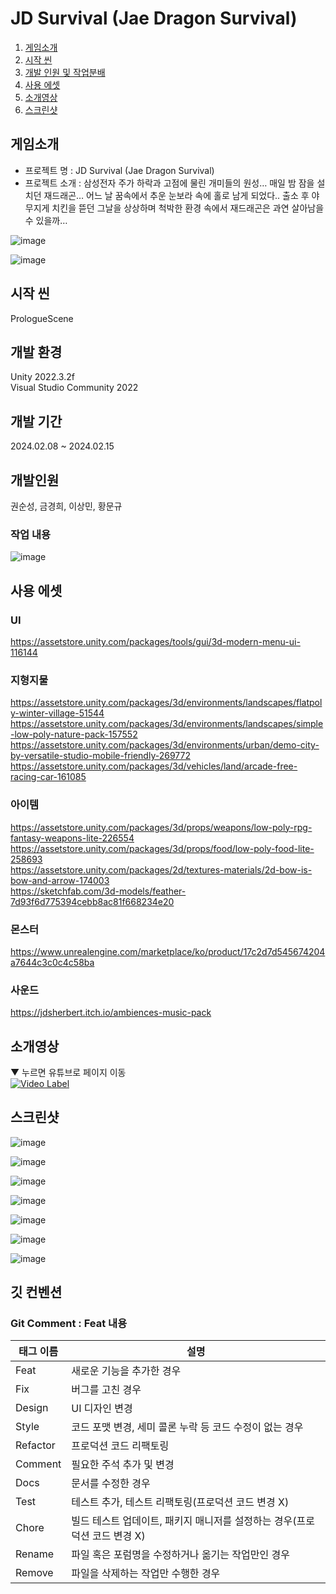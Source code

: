 # JD Survival (Jae Dragon Survival)
1. [게임소개](#게임소개)
2. [시작 씬](#시작-씬)
3. [개발 인원 및 작업분배](#개발인원)
4. [사용 에셋](#사용-에셋)
5. [소개영상](#소개영상)
6. [스크린샷](#스크린샷)

## 게임소개
- 프로젝트 명 : JD Survival (Jae Dragon Survival)
- 프로젝트 소개 : 삼성전자 주가 하락과 고점에 물린 개미들의 원성… 매일 밤 잠을 설치던 재드래곤… 어느 날 꿈속에서 추운 눈보라 속에 홀로 남게 되었다.. 출소 후 야무지게 치킨을 뜯던 그날을 상상하며 척박한 환경 속에서 재드래곤은 과연 살아남을 수 있을까…

![image](https://github.com/masterkeum/threeDSurvivalTeam/assets/88172590/fbaaa77f-8519-4643-a271-177923501732)

![image](https://github.com/masterkeum/threeDSurvivalTeam/assets/88172590/90abd634-6fa1-4fbe-9959-e6f0a5734e91)

## 시작 씬
PrologueScene  

## 개발 환경
Unity 2022.3.2f  
Visual Studio Community 2022  

## 개발 기간
2024.02.08 ~ 2024.02.15

## 개발인원
권순성, 금경희, 이상민, 황문규

### 작업 내용
![image](https://github.com/masterkeum/threeDSurvivalTeam/assets/88172590/96fb2387-4cc1-493a-9d09-46d3a7113558)

## 사용 에셋

### UI
https://assetstore.unity.com/packages/tools/gui/3d-modern-menu-ui-116144  

### 지형지물
https://assetstore.unity.com/packages/3d/environments/landscapes/flatpoly-winter-village-51544  
https://assetstore.unity.com/packages/3d/environments/landscapes/simple-low-poly-nature-pack-157552  
https://assetstore.unity.com/packages/3d/environments/urban/demo-city-by-versatile-studio-mobile-friendly-269772  
https://assetstore.unity.com/packages/3d/vehicles/land/arcade-free-racing-car-161085  

### 아이템
https://assetstore.unity.com/packages/3d/props/weapons/low-poly-rpg-fantasy-weapons-lite-226554  
https://assetstore.unity.com/packages/3d/props/food/low-poly-food-lite-258693  
https://assetstore.unity.com/packages/2d/textures-materials/2d-bow-is-bow-and-arrow-174003  
https://sketchfab.com/3d-models/feather-7d93f6d775394cebb8ac81f668234e20  

### 몬스터
https://www.unrealengine.com/marketplace/ko/product/17c2d7d545674204a7644c3c0c4c58ba  

### 사운드
https://jdsherbert.itch.io/ambiences-music-pack

## 소개영상
▼ 누르면 유튜브로 페이지 이동  
[![Video Label](http://img.youtube.com/vi/WUahPik0Lkk/0.jpg)](https://youtu.be/WUahPik0Lkk)

## 스크린샷
![image](https://github.com/masterkeum/threeDSurvivalTeam/assets/88172590/6240ff21-6933-45a3-8f33-1d473a522cef)

![image](https://github.com/masterkeum/threeDSurvivalTeam/assets/88172590/7d679cf2-2abc-494e-a75d-1f8354fb84ba)

![image](https://github.com/masterkeum/threeDSurvivalTeam/assets/88172590/33e695e7-8617-40d8-8f0d-45362a224589)

![image](https://github.com/masterkeum/threeDSurvivalTeam/assets/88172590/d0bd47e3-ed03-41e8-ab7a-5d2c4a788d98)

![image](https://github.com/masterkeum/threeDSurvivalTeam/assets/88172590/db7b6ca1-9a82-4b3f-8065-a831f028a94e)

![image](https://github.com/masterkeum/threeDSurvivalTeam/assets/88172590/3bdf72d0-8dc5-4ba3-bc02-7c83c4353942)

![image](https://github.com/masterkeum/threeDSurvivalTeam/assets/88172590/bbcb0699-4ffd-44f2-8568-278b9f2721bd)


## 깃 컨벤션
### Git Comment : Feat 내용

| 태그 이름 | 설명 |
| --- | --- |
| Feat | 새로운 기능을 추가한 경우 |
| Fix | 버그를 고친 경우 |
| Design | UI 디자인 변경 |
| Style | 코드 포맷 변경, 세미 콜론 누락 등 코드 수정이 없는 경우 |
| Refactor | 프로덕션 코드 리팩토링 |
| Comment | 필요한 주석 추가 및 변경 |
| Docs | 문서를 수정한 경우 |
| Test | 테스트 추가, 테스트 리팩토링(프로덕션 코드 변경 X) |
| Chore | 빌드 테스트 업데이트, 패키지 매니저를 설정하는 경우(프로덕션 코드 변경 X) |
| Rename | 파일 혹은 포럼명을 수정하거나 옮기는 작업만인 경우 |
| Remove | 파일을 삭제하는 작업만 수행한 경우 |







